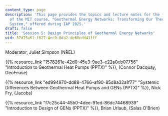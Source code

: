 ```yaml
---
content_type: page
description: 'This page provides the topics and lecture notes for the fifth session
  of the MIT course, "Geothermal Energy Networks: Transforming Our Thermal Energy
  System," offered during IAP 2025.'
draft: false
title: 'Session 5: Design Principles of Geothermal Energy Networks'
uid: 37d75a61-f827-4ec9-8da2-de68cdd41fff
---
```

Moderator, Juliet Simpson (NREL)

{{% resource_link "1578261e-42d0-45e3-9ae3-e22a0eb07756" "Introduction to Geothermal Heat Pumps (PPTX)" %}}, (Connor Dacquay, GeoFease)

{{% resource_link "ed994970-dd88-4766-af90-85d8a32a1f77" "Systemic Differences Between Geothermal Heat Pumps and GENs (PPTX)" %}}, Nick Fry, (Jacobs)

{{% resource_link "f7c25c44-45b0-4dee-91ed-86dc74468939" "Introduction to Design of GENs (PPTX)" %}}, Brian Urlaub, (Salas O'Brien)